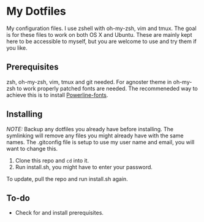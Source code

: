 # My Dotfiles
My configuration files. I use zshell with oh-my-zsh, vim and tmux. The goal is for these files to work on both OS X and Ubuntu. These are mainly kept here to be accessible to myself, but you are welcome to use and try them if you like.

## Prerequisites
zsh, oh-my-zsh, vim, tmux and git needed. 
For agnoster theme in oh-my-zsh to work properly patched fonts are needed. The recommeneded way to achieve this is to install [Powerline-fonts](https://github.com/powerline/fonts).

## Installing
_NOTE:_ Backup any dotfiles you already have before installing. The symlinking will remove any files you might already have with the same names.
The .gitconfig file is setup to use my user name and email, you will want to change this.
1. Clone this repo and `cd` into it.
2. Run install.sh, you might have to enter your password.

To update, pull the repo and run install.sh again.

## To-do
* Check for and install prerequisites.
